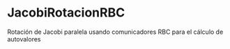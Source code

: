 # JacobiRotacionRBC
Rotación de Jacobi paralela usando comunicadores RBC  para el cálculo de autovalores
